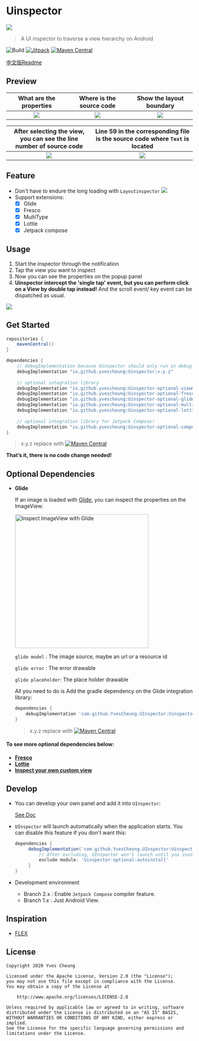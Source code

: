 # Uinspector

![](https://raw.githubusercontent.com/YvesCheung/UInspector/2.x/art/uinspector.png)

> A UI inspector to traverse a view hierarchy on Android

![Build](https://github.com/YvesCheung/UInspector/workflows/Build/badge.svg) 
[![Jitpack](https://jitpack.io/v/YvesCheung/UInspector.svg)](https://jitpack.io/#YvesCheung/UInspector) 
[![Maven Central](https://img.shields.io/maven-central/v/io.github.yvescheung/Uinspector.svg?label=Maven%20Central)](https://search.maven.org/search?q=g:%22io.github.yvescheung%22%20AND%20a:%22Uinspector%22)

[中文版Readme](https://github.com/YvesCheung/UInspector/blob/2.x/Readme-CN.md)

## Preview

|What are the properties| Where is the source code | Show the layout boundary |
| :---: | :---: | :---: |
|![](https://raw.githubusercontent.com/YvesCheung/UInspector/2.x/art/properties_preview.jpeg)|![](https://raw.githubusercontent.com/YvesCheung/UInspector/2.x/art/hierarchy_preview_new.jpeg)|![](https://raw.githubusercontent.com/YvesCheung/UInspector/2.x/art/targets_preview_new.jpeg)


|After selecting the view, you can see the line number of source code| Line 59 in the corresponding file is the source code where `Text` is located |
| :---: | :---: |
|![](https://raw.githubusercontent.com/YvesCheung/UInspector/2.x/art/inspectJetpackCompose.jpeg)|![](https://raw.githubusercontent.com/YvesCheung/UInspector/2.x/art/composeSourceCodeLineNumber.jpg)|

## Feature

- Don't have to endure the long loading with `Layoutinspector`
    ![](https://raw.githubusercontent.com/YvesCheung/UInspector/2.x/art/response_time.jpg)
- Support extensions:
  - [X] Glide
  - [X] Fresco
  - [x] MultiType
  - [X] Lottie
  - [X] Jetpack compose

## Usage 

1. Start the inspector through the notification
2. Tap the view you want to inspect
3. Now you can see the properties on the popup panel
4.  **Uinspector intercept the 'single tap' event, but you can perform click on a View by double tap instead!** And the scroll event/ key event can be dispatched as usual.

![](https://raw.githubusercontent.com/YvesCheung/UInspector/2.x/art/uinspector_preview.gif)

## Get Started

```groovy
repositories {
    mavenCentral()
}

dependencies {
    // debugImplementation because Uinspector should only run in debug builds.
    debugImplementation "io.github.yvescheung:Uinspector:x.y.z"
    
    // optional integration library
    debugImplementation "io.github.yvescheung:Uinspector-optional-viewmodel:x.y.z"
    debugImplementation "io.github.yvescheung:Uinspector-optional-fresco:x.y.z"
    debugImplementation "io.github.yvescheung:Uinspector-optional-glide:x.y.z"
    debugImplementation "io.github.yvescheung:Uinspector-optional-multitype:x.y.z"
    debugImplementation "io.github.yvescheung:Uinspector-optional-lottie:x.y.z"
    
    // optional integration library for Jetpack Compose!
    debugImplementation "io.github.yvescheung:Uinspector-optional-compose:x.y.z"
}
```
> x.y.z replace with [![Maven Central](https://img.shields.io/maven-central/v/io.github.yvescheung/Uinspector.svg?label=Maven%20Central)](https://search.maven.org/search?q=g:%22io.github.yvescheung%22%20AND%20a:%22Uinspector%22)

**That’s it, there is no code change needed!**

## Optional Dependencies

- **Glide**

    If an image is loaded with [Glide](https://github.com/bumptech/glide), you can inspect the properties on the ImageView:

    <img src="https://raw.githubusercontent.com/YvesCheung/UInspector/2.x/art/glide.jpg" alt="Inspect ImageView with Glide" width="360">



    `glide model` : The image source, maybe an url or a resource id

    `glide error` : The error drawable

    `glide placeholder`: The place holder drawable
    
    All you need to do is Add the gradle dependency on the Glide integration library: 
    
    ```groovy
    dependencies {
        debugImplementation 'com.github.YvesCheung.UInspector:Uinspector-optional-glide:x.y.z'
    }
    ```

    > x.y.z replace with [![Maven Central](https://img.shields.io/maven-central/v/io.github.yvescheung/Uinspector.svg?label=Maven%20Central)](https://search.maven.org/search?q=g:%22io.github.yvescheung%22%20AND%20a:%22Uinspector%22)

#### To see more optional dependencies below:

- [**Fresco**](https://github.com/YvesCheung/UInspector/blob/2.x/docs/uinspector-optional-fresco.md)
- [**Lottie**](https://github.com/YvesCheung/UInspector/blob/2.x/docs/uinspector-optional-lottie.md)
- [**Inspect your own custom view**](https://github.com/YvesCheung/UInspector/blob/2.x/docs/uinspector-optional-custom-view.md) 

## Develop

- You can develop your own panel and add it into `UInspector`:

    [See Doc](https://github.com/YvesCheung/UInspector/blob/2.x/docs/uinspector-optional-custom-panel.md)

- `UInspector` will launch automatically when the application starts. You can disable this feature if you don't want this:

    ```groovy
    dependencies {
         debugImplementation('com.github.YvesCheung.UInspector:Uinspector:x.y.z') {
             // After excluding, UInspector won't launch until you invoke it's `create` method!
             exclude module: 'Uinspector-optional-autoinstall'
         }
    }
    ```
  
- Development environment
    
    * Branch 2.x : Enable `Jetpack Compose` compiler feature.
    * Branch 1.x : Just Android View.

## Inspiration

- [FLEX](https://github.com/FLEXTool/FLEX)

## License

	Copyright 2020 Yves Cheung
	
   	Licensed under the Apache License, Version 2.0 (the "License");
   	you may not use this file except in compliance with the License.
   	You may obtain a copy of the License at

       	http://www.apache.org/licenses/LICENSE-2.0

   	Unless required by applicable law or agreed to in writing, software
   	distributed under the License is distributed on an "AS IS" BASIS,
   	WITHOUT WARRANTIES OR CONDITIONS OF ANY KIND, either express or implied.
   	See the License for the specific language governing permissions and
   	limitations under the License.
